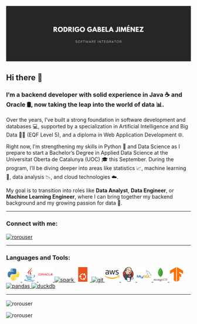 
<img src="https://github.com/rorouser/rorouser/blob/main/1.png">

## Hi there 👋

### I’m a backend developer with solid experience in Java ☕ and Oracle 🛢️, now taking the leap into the world of data 📊.

Over the years, I’ve built a strong foundation in software development and databases 💻, supported by a specialization in Artificial Intelligence and Big Data 🤖📡 (EQF Level 5), and a diploma in Web Application Development 🌐.

Right now, I’m strengthening my skills in Python 🐍 and Data Science as I prepare to start a Bachelor’s Degree in Applied Data Science at the Universitat Oberta de Catalunya (UOC) 🎓 this September. During the program, I’ll be diving deeper into areas like statistics 📈, machine learning 🧠, data analysis 📉, and cloud technologies ☁️.

My goal is to transition into roles like **Data Analyst**, **Data Engineer**, or **Machine Learning Engineer**, where I can bring together my backend background and my growing passion for data 🚀.

---

<h3 align="left">Connect with me:</h3>
<p align="left">
  <a href="https://www.linkedin.com/in/rodrigo-gabela-jim%C3%A9nez/" target="_blank">
    <img align="center" src="https://raw.githubusercontent.com/rahuldkjain/github-profile-readme-generator/master/src/images/icons/Social/linked-in-alt.svg" alt="rorouser" height="30" width="40" />
  </a>
</p>

---

<h3 align="left">Languages and Tools:</h3>
<p align="left"> 
  <a href="https://www.python.org" target="_blank" rel="noreferrer">
    <img src="https://raw.githubusercontent.com/devicons/devicon/master/icons/python/python-original.svg" alt="python" width="40" height="40"/>
  </a> 
  <a href="https://www.java.com" target="_blank" rel="noreferrer">
    <img src="https://raw.githubusercontent.com/devicons/devicon/master/icons/java/java-original.svg" alt="java" width="40" height="40"/>
  </a> 
  <a href="https://www.oracle.com" target="_blank" rel="noreferrer">
    <img src="https://raw.githubusercontent.com/devicons/devicon/master/icons/oracle/oracle-original.svg" alt="oracle" width="40" height="40"/>
  </a>
  <a href="https://spark.apache.org/" target="_blank" rel="noreferrer">
    <img src="https://spark.apache.org/images/spark-logo-trademark.png" alt="spark" width="40" height="40" />
  </a>
  <a href="https://ubuntu.com/" target="_blank" rel="noreferrer">
    <img src="https://raw.githubusercontent.com/devicons/devicon/master/icons/ubuntu/ubuntu-plain.svg" alt="ubuntu" width="40" height="40" />
  </a>
  <a href="https://git-scm.com/" target="_blank" rel="noreferrer">
    <img src="https://www.vectorlogo.zone/logos/git-scm/git-scm-icon.svg" alt="git" width="40" height="40"/>
  </a>
  <a href="https://aws.amazon.com" target="_blank" rel="noreferrer">
    <img src="https://raw.githubusercontent.com/devicons/devicon/master/icons/amazonwebservices/amazonwebservices-original-wordmark.svg" alt="aws" width="40" height="40"/>
  </a> 
  <a href="https://www.jenkins.io/" target="_blank" rel="noreferrer">
    <img src="https://raw.githubusercontent.com/devicons/devicon/master/icons/jenkins/jenkins-original.svg" alt="jenkins" width="40" height="40" />
  </a>
  <a href="https://www.mysql.com/" target="_blank" rel="noreferrer">
    <img src="https://raw.githubusercontent.com/devicons/devicon/master/icons/mysql/mysql-original-wordmark.svg" alt="mysql" width="40" height="40"/>
  </a>
  <a href="https://www.mongodb.com/" target="_blank" rel="noreferrer">
    <img src="https://raw.githubusercontent.com/devicons/devicon/master/icons/mongodb/mongodb-original-wordmark.svg" alt="mongodb" width="40" height="40"/>
  </a>
    <a href="https://www.tensorflow.org/" target="_blank" rel="noreferrer">
    <img src="https://raw.githubusercontent.com/devicons/devicon/master/icons/tensorflow/tensorflow-original.svg" alt="tensorflow" width="40" height="40" />
  </a>
  <a href="https://pandas.pydata.org/" target="_blank" rel="noreferrer">
    <img src="https://pandas.pydata.org/static/img/pandas_mark.svg" alt="pandas" width="40" height="40" />
  </a>
  <a href="https://duckdb.org/" target="_blank" rel="noreferrer">
    <img src="https://duckdb.org/images/logo-dl/DuckDB_Logo-horizontal.svg" alt="duckdb" width="40" height="40" />
  </a>
</p>

---

<p>
  <img align="center" src="https://github-readme-stats.vercel.app/api?username=rorouser&show_icons=true&theme=radical" alt="rorouser" />
</p>

<p>
  <img align="center" src="https://github-profile-trophy.vercel.app/?username=rorouser&theme=radical" alt="rorouser" />
</p>
